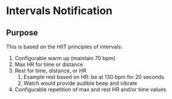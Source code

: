 # Intervals Notification

## Purpose

This is based on the HIIT principles of intervals:
   1. Configurable warm up (maintain 70 bpm)
   2. Max HR for time or distance
   3. Rest for time, distance, or HR
        1. Example rest based on HR: be at 130 bpm for 20 seconds
        2. Watch would provide audible beep and vibrate
   4. Configurable repetition of max and rest HR and/or time values